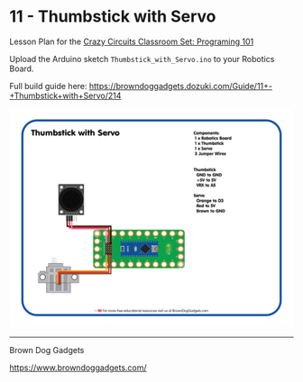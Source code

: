 # 11 - Thumbstick with Servo

Lesson Plan for the [Crazy Circuits Classroom Set: Programing 101](https://www.browndoggadgets.com/collections/new-crazy-circuits-kits/products/crazy-circuits-classroom-set-programing-101)

Upload the Arduino sketch `Thumbstick_with_Servo.ino` to your Robotics Board.

Full build guide here: https://browndoggadgets.dozuki.com/Guide/11+-+Thumbstick+with+Servo/214

![Thumbstick with Servo](Images/Thumbstick_with_Servo.png)

---

Brown Dog Gadgets

https://www.browndoggadgets.com/

